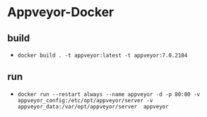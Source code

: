 # Appveyor-Docker

## build

- `docker build . -t appveyor:latest -t appveyor:7.0.2184`

## run

- `docker run --restart always --name appveyor -d -p 80:80 -v appveyor_config:/etc/opt/appveyor/server -v appveyor_data:/var/opt/appveyor/server  appveyor`
